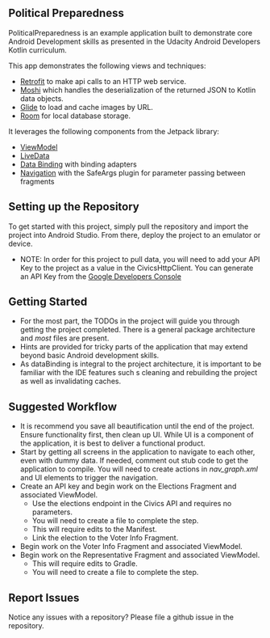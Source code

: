 ## Political Preparedness

PoliticalPreparedness is an example application built to demonstrate core Android Development skills as presented in the Udacity Android Developers Kotlin curriculum.

This app demonstrates the following views and techniques:

* [Retrofit](https://square.github.io/retrofit/) to make api calls to an HTTP web service.
* [Moshi](https://github.com/square/moshi) which handles the deserialization of the returned JSON to Kotlin data objects.
* [Glide](https://bumptech.github.io/glide/) to load and cache images by URL.
* [Room](https://developer.android.com/training/data-storage/room) for local database storage.

It leverages the following components from the Jetpack library:

* [ViewModel](https://developer.android.com/topic/libraries/architecture/viewmodel)
* [LiveData](https://developer.android.com/topic/libraries/architecture/livedata)
* [Data Binding](https://developer.android.com/topic/libraries/data-binding/) with binding adapters
* [Navigation](https://developer.android.com/topic/libraries/architecture/navigation/) with the SafeArgs plugin for parameter passing between fragments


## Setting up the Repository

To get started with this project, simply pull the repository and import the project into Android Studio. From there, deploy the project to an emulator or device.

* NOTE: In order for this project to pull data, you will need to add your API Key to the project as a value in the CivicsHttpClient. You can generate an API Key from the [Google Developers Console](https://console.developers.google.com/)

## Getting Started

* For the most part, the TODOs in the project will guide you through getting the project completed. There is a general package architecture and *most* files are present.
* Hints are provided for tricky parts of the application that may extend beyond basic Android development skills.
* As dataBinding is integral to the project architecture, it is important to be familiar with the IDE features such s cleaning and rebuilding the project as well as invalidating caches.

## Suggested Workflow

* It is recommend you save all beautification until the end of the project. Ensure functionality first, then clean up UI. While UI is a component of the application, it is best to deliver a functional product.
* Start by getting all screens in the application to navigate to each other, even with dummy data. If needed, comment out stub code to get the application to compile. You will need to create actions in *nav_graph.xml* and UI elements to trigger the navigation.
* Create an API key and begin work on the Elections Fragment and associated ViewModel.
    * Use the elections endpoint in the Civics API and requires no parameters.
    * You will need to create a file to complete the step.
    * This will require edits to the Manifest.
    * Link the election to the Voter Info Fragment.
* Begin work on the Voter Info Fragment and associated ViewModel.
* Begin work on the Representative Fragment and associated ViewModel.
    * This will require edits to Gradle.
    * You will need to create a file to complete the step.



## Report Issues

Notice any issues with a repository? Please file a github issue in the repository.
